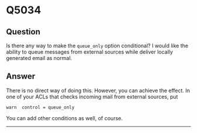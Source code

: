 Q5034
=====

Question
--------

Is there any way to make the `queue_only` option conditional? I would
like the ability to queue messages from external sources while deliver
locally generated email as normal.

Answer
------

There is no direct way of doing this. However, you can achieve the
effect. In one of your ACLs that checks incoming mail from external
sources, put

    warn  control = queue_only

You can add other conditions as well, of course.

* * * * *
